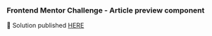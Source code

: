 ### Frontend Mentor Challenge - Article preview component

🚀 Solution published [HERE](https://marugargiulo.github.io/article-preview/)
